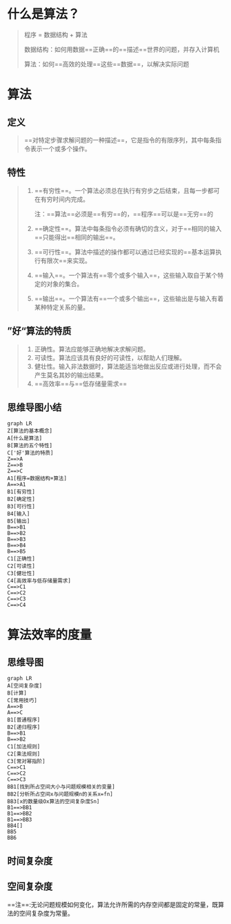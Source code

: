 
# 什么是算法？

> 程序 = 数据结构 + 算法
>
> 数据结构：如何用数据==正确==的==描述==世界的问题，并存入计算机
>
> 算法：如何==高效的处理==这些==数据==，以解决实际问题

# 算法

## 定义

> ==对特定步骤求解问题的一种描述==，它是指令的有限序列，其中每条指令表示一个或多个操作。

## 特性

> 1. ==有穷性==。一个算法必须总在执行有穷步之后结束，且每一步都可在有穷时间内完成。
>
>    注：==算法==必须是==有穷==的，==程序==可以是==无穷==的
>
> 2. ==确定性==。算法中每条指令必须有确切的含义，对于==相同的输入==只能得出==相同的输出==。
>
> 3. ==可行性==。算法中描述的操作都可以通过已经实现的==基本运算执行有限次==来实现。
>
> 4. ==输入==。一个算法有==零个或多个输入==，这些输入取自于某个特定的对象的集合。
>
> 5. ==输出==。一个算法有==一个或多个输出==，这些输出是与输入有着某种特定关系的量。



## ”好“算法的特质

> 1. 正确性。算法应能够正确地解决求解问题。
> 2. 可读性。算法应该具有良好的可读性，以帮助人们理解。
> 3. 健壮性。输入非法数据时，算法能适当地做出反应或进行处理，而不会产生莫名其妙的输出结果。
> 4. ==高效率==与==低存储量需求==

## 思维导图小结

```mermaid
graph LR
Z[算法的基本概念]
A[什么是算法]
B[算法的五个特性]
C['好'算法的特质]
Z==>A
Z==>B
Z==>C
A1[程序=数据结构+算法]
A==>A1
B1[有穷性]
B2[确定性]
B3[可行性]
B4[输入]
B5[输出]
B==>B1
B==>B2
B==>B3
B==>B4
B==>B5
C1[正确性]
C2[可读性]
C3[健壮性]
C4[高效率与低存储量需求]
C==>C1
C==>C2
C==>C3
C==>C4
```



# 算法效率的度量
## 思维导图
```mermaid
graph LR
A[空间复杂度]
B[计算]
C[常用技巧]
A==>B
A==>C
B1[普通程序]
B2[递归程序]
B==>B1
B==>B2
C1[加法规则]
C2[乘法规则]
C3[常对幂指阶]
C==>C1
C==>C2
C==>C3
BB1[找到所占空间大小与问题规模相关的变量]
BB2[分析所占空间x与问题规模n的关系x=fn]
BB3[x的数量级Ox算法的空间复杂度Sn]
B1==>BB1
B1==>BB2
B1==>BB3
BB4[]
BB5
BB6
```
## 时间复杂度

> 

## 空间复杂度
==注==:无论问题规模如何变化，算法允许所需的内存空间都是固定的常量，既算法的空间复杂度为常量。

> 
<!--stackedit_data:
eyJoaXN0b3J5IjpbMTgzMDU5MjI1MiwtODc4ODI3NjA4LDE3OD
Q0Mjc3NDksLTE0NjYzNjkwODddfQ==
-->